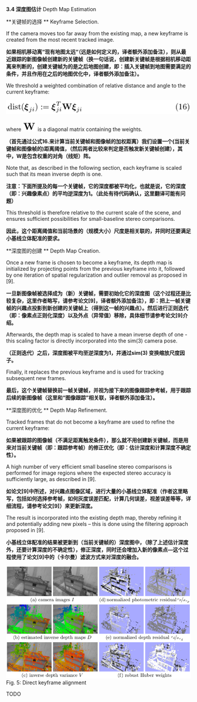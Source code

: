 **3.4 深度图估计** Depth Map Estimation

**关键帧的选择 ** Keyframe Selection.

If the camera moves too far away from the existing map, a new keyframe is created from the most recent tracked image.

**如果相机移动离“现有地图太远“（远是如何定义的，译者额外添加备注），则从最近跟踪的新图像帧创建新的关键帧（换一句话说，创建新关键帧是根据相机移动距离来判断的，创建关键帧为的是之后地图创建，即：插入关键帧到地图需要满足的条件，并且作用在之后的地图优化中，译者额外添加备注）。**

We threshold a weighted combination of relative distance and angle to the current keyframe:

![](/assets/equation_16.png)

where ![](/assets/math_57.png) is a diagonal matrix containing the weights.

**（首先通过公式16.来计算当前关键帧和图像帧的加权距离）我们设置一个\(当前关键帧和图像帧的\)距离阈值，（然后两者比较来判定是否触发新关键帧创建），其中，W是包含权重的对角（线矩）阵。**

Note that, as described in the following section, each keyframe is scaled such that its mean inverse depth is one.

**注意：下面所提及的每一个关键帧，它的深度都被平均化，也就是说，它的深度（即：兴趣像素点）的平均逆深度为1。（此处有待代码确认，这里翻译可能有问题）**

This threshold is therefore relative to the current scale of the scene, and ensures sufficient possibilities for small-baseline stereo comparisons.

**因此，这个距离阈值和当前场景的（规模大小）尺度是相关联的，并同时还要满足小基线立体配准的要求。**

**深度图的创建 ** Depth Map Creation.

Once a new frame is chosen to become a keyframe, its depth map is initialized by projecting points from the previous keyframe into it, followed by one iteration of spatial regularization and outlier removal as proposed in \[9\].

**一旦新图像帧被选择成为（新）关键帧，需要初始化它的深度图（这个过程还是比较复杂，这里作者略写，请参考论文\[9\]，译者额外添加备注），即：把上一帧关键帧的兴趣点投影到新创建的关键帧上（得到这一帧的兴趣点）。然后进行正则迭代（即：像素点正则化深度）以及外点（异常值）移除，具体细节请参考论文\[9\]介绍。**

Afterwards, the depth map is scaled to have a mean inverse depth of one - this scaling factor is directly incorporated into the sim\(3\) camera pose.

**（正则迭代）之后，深度图被平均至逆深度为1，并通过sim\(3\) 变换缩放尺度因子。**

Finally, it replaces the previous keyframe and is used for tracking subsequent new frames.

**最后，这个关键帧替换前一帧关键帧，并视为接下来的图像跟踪参考帧，用于跟踪后续的新图像帧（这里和“图像跟踪”相关联，译者额外添加备注）。**

**深度图的优化 ** Depth Map Refinement.

Tracked frames that do not become a keyframe are used to refine the current keyframe:

**如果被跟踪的图像帧（不满足距离触发条件），那么就不用创建新关键帧，而是用来对当前关键帧（即：跟踪参考帧）的修正优化（即：估计深度和计算深度不确定性）。**

A high number of very efficient small baseline stereo comparisons is performed for image regions where the expected stereo accuracy is sufficiently large, as described in \[9\].

**如论文\[9\]中所述，对兴趣点图像区域，进行大量的小基线立体配准（作者这里略写，包括如何选择参考帧，如何灰度误差匹配，计算几何误差，视差误差等等，详细流程，请参考论文\[9\]）来更新深度。**

The result is incorporated into the existing depth map, thereby refining it and potentially adding new pixels – this is done using the filtering approach proposed in \[9\].

**小基线立体配准的结果被更新到（当前关键帧的）深度图中，（除了上述估计深度外，还要计算深度的不确定性），修正深度，同时还会增加入新的像素点—这个过程使用了论文\[9\]中的（卡尔曼）滤波方式来对深度的融合。**

![](/assets/fig_5.png)Fig. 5: Direct keyframe alignment

TODO

